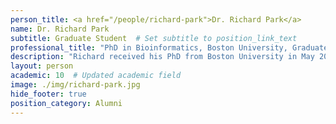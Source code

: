 ```yaml
---
person_title: <a href="/people/richard-park">Dr. Richard Park</a>
name: Dr. Richard Park
subtitle: Graduate Student  # Set subtitle to position_link_text
professional_title: "PhD in Bioinformatics, Boston University, Graduate student (2009-2014), Director of Data Platforms, Syntelli Solutions, Inc."
description: "Richard received his PhD from Boston University in May 2014 with a thesis entitled \"Visualization and analysis of cancer genome sequencing studies\". An expert in data visualization, Richard worked on several projects related to visualization of structural variation as well as germline variants in cancer data. With his visualization work, he was a finalist in the Illumina iDEA Challenge in 2011."
layout: person
academic: 10  # Updated academic field
image: ./img/richard-park.jpg
hide_footer: true
position_category: Alumni
---
```

